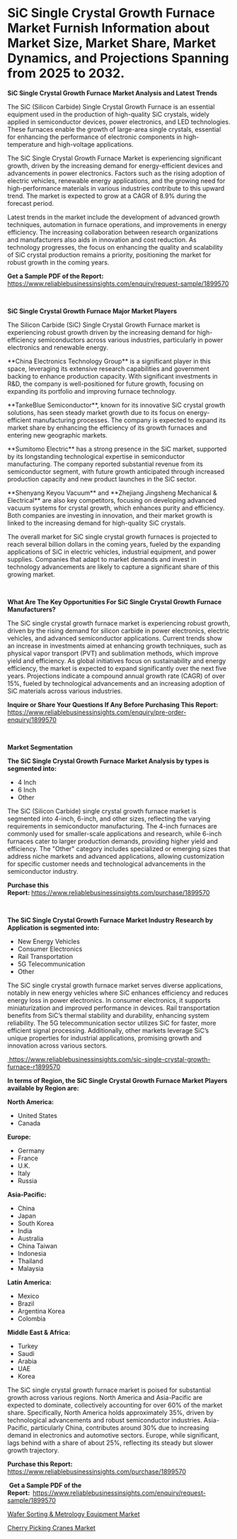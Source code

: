 <p><h1>SiC Single Crystal Growth Furnace Market Furnish Information about Market Size, Market Share, Market Dynamics, and Projections Spanning from 2025 to 2032.</h1></p><p><strong>SiC Single Crystal Growth Furnace Market Analysis and Latest Trends</strong></p>
<p><p>The SiC (Silicon Carbide) Single Crystal Growth Furnace is an essential equipment used in the production of high-quality SiC crystals, widely applied in semiconductor devices, power electronics, and LED technologies. These furnaces enable the growth of large-area single crystals, essential for enhancing the performance of electronic components in high-temperature and high-voltage applications.</p><p>The SiC Single Crystal Growth Furnace Market is experiencing significant growth, driven by the increasing demand for energy-efficient devices and advancements in power electronics. Factors such as the rising adoption of electric vehicles, renewable energy applications, and the growing need for high-performance materials in various industries contribute to this upward trend. The market is expected to grow at a CAGR of 8.9% during the forecast period. </p><p>Latest trends in the market include the development of advanced growth techniques, automation in furnace operations, and improvements in energy efficiency. The increasing collaboration between research organizations and manufacturers also aids in innovation and cost reduction. As technology progresses, the focus on enhancing the quality and scalability of SiC crystal production remains a priority, positioning the market for robust growth in the coming years.</p></p>
<p><strong>Get a Sample PDF of the Report:&nbsp;</strong> <a href="https://www.reliablebusinessinsights.com/enquiry/request-sample/1899570?utm_campaign=101&utm_medium=2&utm_source=Github&utm_content=ia&utm_term=01032025&utm_id=sic-single-crystal-growth-furnace">https://www.reliablebusinessinsights.com/enquiry/request-sample/1899570</a></p>
<p>&nbsp;</p>
<p><strong>SiC Single Crystal Growth Furnace Major Market Players</strong></p>
<p><p>The Silicon Carbide (SiC) Single Crystal Growth Furnace market is experiencing robust growth driven by the increasing demand for high-efficiency semiconductors across various industries, particularly in power electronics and renewable energy.</p><p>**China Electronics Technology Group** is a significant player in this space, leveraging its extensive research capabilities and government backing to enhance production capacity. With significant investments in R&D, the company is well-positioned for future growth, focusing on expanding its portfolio and improving furnace technology.</p><p>**TankeBlue Semiconductor**, known for its innovative SiC crystal growth solutions, has seen steady market growth due to its focus on energy-efficient manufacturing processes. The company is expected to expand its market share by enhancing the efficiency of its growth furnaces and entering new geographic markets.</p><p>**Sumitomo Electric** has a strong presence in the SiC market, supported by its longstanding technological expertise in semiconductor manufacturing. The company reported substantial revenue from its semiconductor segment, with future growth anticipated through increased production capacity and new product launches in the SiC sector.</p><p>**Shenyang Keyou Vacuum** and **Zhejiang Jingsheng Mechanical & Electrical** are also key competitors, focusing on developing advanced vacuum systems for crystal growth, which enhances purity and efficiency. Both companies are investing in innovation, and their market growth is linked to the increasing demand for high-quality SiC crystals.</p><p>The overall market for SiC single crystal growth furnaces is projected to reach several billion dollars in the coming years, fueled by the expanding applications of SiC in electric vehicles, industrial equipment, and power supplies. Companies that adapt to market demands and invest in technology advancements are likely to capture a significant share of this growing market.</p></p>
<p>&nbsp;</p>
<p><strong>What Are The Key Opportunities For SiC Single Crystal Growth Furnace Manufacturers?</strong></p>
<p><p>The SiC single crystal growth furnace market is experiencing robust growth, driven by the rising demand for silicon carbide in power electronics, electric vehicles, and advanced semiconductor applications. Current trends show an increase in investments aimed at enhancing growth techniques, such as physical vapor transport (PVT) and sublimation methods, which improve yield and efficiency. As global initiatives focus on sustainability and energy efficiency, the market is expected to expand significantly over the next five years. Projections indicate a compound annual growth rate (CAGR) of over 15%, fueled by technological advancements and an increasing adoption of SiC materials across various industries.</p></p>
<p><strong>Inquire or Share Your Questions If Any Before Purchasing This Report:</strong> <a href="https://www.reliablebusinessinsights.com/enquiry/pre-order-enquiry/1899570?utm_campaign=101&utm_medium=2&utm_source=Github&utm_content=ia&utm_term=01032025&utm_id=sic-single-crystal-growth-furnace">https://www.reliablebusinessinsights.com/enquiry/pre-order-enquiry/1899570</a></p>
<p>&nbsp;</p>
<p><strong>Market Segmentation</strong></p>
<p><strong>The SiC Single Crystal Growth Furnace Market Analysis by types is segmented into:</strong></p>
<p><ul><li>4 Inch</li><li>6 Inch</li><li>Other</li></ul></p>
<p><p>The SiC (Silicon Carbide) single crystal growth furnace market is segmented into 4-inch, 6-inch, and other sizes, reflecting the varying requirements in semiconductor manufacturing. The 4-inch furnaces are commonly used for smaller-scale applications and research, while 6-inch furnaces cater to larger production demands, providing higher yield and efficiency. The "Other" category includes specialized or emerging sizes that address niche markets and advanced applications, allowing customization for specific customer needs and technological advancements in the semiconductor industry.</p></p>
<p><strong>Purchase this Report:&nbsp;</strong><a href="https://www.reliablebusinessinsights.com/purchase/1899570?utm_campaign=101&utm_medium=2&utm_source=Github&utm_content=ia&utm_term=01032025&utm_id=sic-single-crystal-growth-furnace">https://www.reliablebusinessinsights.com/purchase/1899570</a></p>
<p>&nbsp;</p>
<p><strong>The SiC Single Crystal Growth Furnace Market Industry Research by Application is segmented into:</strong></p>
<p><ul><li>New Energy Vehicles</li><li>Consumer Electronics</li><li>Rail Transportation</li><li>5G Telecommunication</li><li>Other</li></ul></p>
<p><p>The SiC single crystal growth furnace market serves diverse applications, notably in new energy vehicles where SiC enhances efficiency and reduces energy loss in power electronics. In consumer electronics, it supports miniaturization and improved performance in devices. Rail transportation benefits from SiC’s thermal stability and durability, enhancing system reliability. The 5G telecommunication sector utilizes SiC for faster, more efficient signal processing. Additionally, other markets leverage SiC’s unique properties for industrial applications, promising growth and innovation across various sectors.</p></p>
<p><a href="https://www.reliablebusinessinsights.com/sic-single-crystal-growth-furnace-r1899570?utm_campaign=101&utm_medium=2&utm_source=Github&utm_content=ia&utm_term=01032025&utm_id=sic-single-crystal-growth-furnace">&nbsp;https://www.reliablebusinessinsights.com/sic-single-crystal-growth-furnace-r1899570</a></p>
<p><strong>In terms of Region, the SiC Single Crystal Growth Furnace Market Players available by Region are:</strong></p>
<p>
    <p> <strong> North America: </strong>
        <ul>
            <li>United States</li>
            <li>Canada</li>
        </ul>
        </p> 
    <p> <strong> Europe: </strong>
        <ul>
            <li>Germany</li>
            <li>France</li>
            <li>U.K.</li>
            <li>Italy</li>
            <li>Russia</li>
        </ul>
        </p> 
    <p> <strong> Asia-Pacific: </strong>
        <ul>
            <li>China</li>
            <li>Japan</li>
            <li>South Korea</li>
            <li>India</li>
            <li>Australia</li>
            <li>China Taiwan</li>
            <li>Indonesia</li>
            <li>Thailand</li>
            <li>Malaysia</li>
        </ul>
        </p> 
    <p> <strong> Latin America: </strong>
        <ul>
            <li>Mexico</li>
            <li>Brazil</li>
            <li>Argentina Korea</li>
            <li>Colombia</li>
        </ul>
        </p> 
    <p> <strong> Middle East & Africa: </strong>
        <ul>
            <li>Turkey</li>
            <li>Saudi</li>
            <li>Arabia</li>
            <li>UAE</li>
            <li>Korea</li>
        </ul>
    </p>
    </p>
<p><p>The SiC single crystal growth furnace market is poised for substantial growth across various regions. North America and Asia-Pacific are expected to dominate, collectively accounting for over 60% of the market share. Specifically, North America holds approximately 35%, driven by technological advancements and robust semiconductor industries. Asia-Pacific, particularly China, contributes around 30% due to increasing demand in electronics and automotive sectors. Europe, while significant, lags behind with a share of about 25%, reflecting its steady but slower growth trajectory.</p></p>
<p><strong>Purchase this Report: </strong><a href="https://www.reliablebusinessinsights.com/purchase/1899570?utm_campaign=101&utm_medium=2&utm_source=Github&utm_content=ia&utm_term=01032025&utm_id=sic-single-crystal-growth-furnace">https://www.reliablebusinessinsights.com/purchase/1899570</a></p>
<p>&nbsp;<strong>Get a Sample PDF of the Report:&nbsp;&nbsp;</strong><a href="https://www.reliablebusinessinsights.com/enquiry/request-sample/1899570?utm_campaign=101&utm_medium=2&utm_source=Github&utm_content=ia&utm_term=01032025&utm_id=sic-single-crystal-growth-furnace">https://www.reliablebusinessinsights.com/enquiry/request-sample/1899570</a></p>
<p><strong></strong></p>
<p><p><a href="https://github.com/lalkobrinarb/Market-Research-Report-List-1/blob/main/wafer-sorting-metrology-equipment-market.md?utm_campaign=101&utm_medium=2&utm_source=Github&utm_content=ia&utm_term=01032025&utm_id=sic-single-crystal-growth-furnace">Wafer Sorting & Metrology Equipment Market</a></p><p><a href="https://github.com/kimanyuzuga/Market-Research-Report-List-1/blob/main/cherry-picking-cranes-market.md?utm_campaign=101&utm_medium=2&utm_source=Github&utm_content=ia&utm_term=01032025&utm_id=sic-single-crystal-growth-furnace">Cherry Picking Cranes Market</a></p></p>